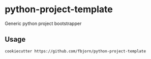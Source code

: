 # python-project-template
Generic python project bootstrapper

## Usage
```shell script
cookiecutter https://github.com/fbjorn/python-project-template
```
